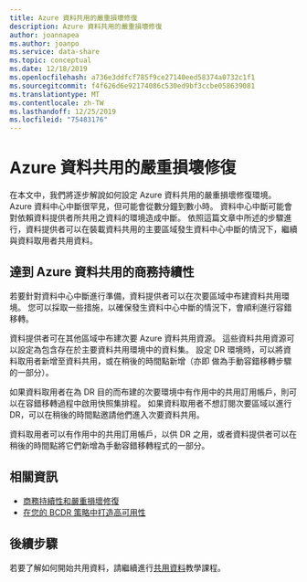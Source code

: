 ```yaml
---
title: Azure 資料共用的嚴重損壞修復
description: Azure 資料共用的嚴重損壞修復
author: joannapea
ms.author: joanpo
ms.service: data-share
ms.topic: conceptual
ms.date: 12/18/2019
ms.openlocfilehash: a736e3ddfcf785f9ce27140eed58374a0732c1f1
ms.sourcegitcommit: f4f626d6e92174086c530ed9bf3ccbe058639081
ms.translationtype: MT
ms.contentlocale: zh-TW
ms.lasthandoff: 12/25/2019
ms.locfileid: "75483176"
---
```

# <a name="disaster-recovery-for-azure-data-share"></a>Azure 資料共用的嚴重損壞修復

在本文中，我們將逐步解說如何設定 Azure 資料共用的嚴重損壞修復環境。 Azure 資料中心中斷很罕見，但可能會從數分鐘到數小時。 資料中心中斷可能會對依賴資料提供者所共用之資料的環境造成中斷。 依照這篇文章中所述的步驟進行，資料提供者可以在裝載資料共用的主要區域發生資料中心中斷的情況下，繼續與資料取用者共用資料。 

## <a name="achieving-business-continuity-for-azure-data-share"></a>達到 Azure 資料共用的商務持續性

若要針對資料中心中斷進行準備，資料提供者可以在次要區域中布建資料共用環境。 您可以採取一些措施，以確保發生資料中心中斷的情況下，會順利進行容錯移轉。 

資料提供者可在其他區域中布建次要 Azure 資料共用資源。 這些資料共用資源可以設定為包含存在於主要資料共用環境中的資料集。 設定 DR 環境時，可以將資料取用者新增至資料共用，或在稍後的時間點新增（亦即 做為手動容錯移轉步驟的一部分）。

如果資料取用者在為 DR 目的而布建的次要環境中有作用中的共用訂用帳戶，則可以在容錯移轉過程中啟用快照集排程。 如果資料取用者不想訂閱次要區域以進行 DR，可以在稍後的時間點邀請他們進入次要資料共用。 

資料取用者可以有作用中的共用訂用帳戶，以供 DR 之用，或者資料提供者可以在稍後的時間點將它們新增為手動容錯移轉程式的一部分。 

## <a name="related-information"></a>相關資訊

- [商務持續性和嚴重損壞修復](https://docs.microsoft.com/azure/best-practices-availability-paired-regions)
- [在您的 BCDR 策略中打造高可用性](https://docs.microsoft.com/azure/architecture/solution-ideas/articles/build-high-availability-into-your-bcdr-strategy)

## <a name="next-steps"></a>後續步驟

若要了解如何開始共用資料，請繼續進行[共用資料](share-your-data.md)教學課程。




